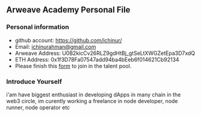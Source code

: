 ## Arweave Academy Personal File

### Personal information

- github account: https://github.com/ichinur/
- Email: ichinurahman@gmail.com
- Arweave Address: U0B2kicCv26RLZ9gdHtBj_gtSeLtXWGZetEpa3D7xdQ
- ETH Address: 0x1f3D78Fa07547add94ba4bEeb6f014621Cb92134
- Please finish this [form](https://docs.google.com/forms/d/e/1FAIpQLSfWA5fIIcBgmRppm3jNz5vmf9Mai_QMVil-2pO4r7YKn_Zhtw/viewform?usp=sf_link) to join in the talent pool.

### Introduce Yourself
 i'am have biggest enthusiast in developing dApps in many chain in the web3 circle, im curently working a freelance in node developer, node runner, node operator etc
